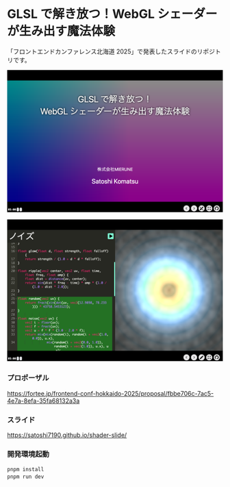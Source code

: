 # GLSL で解き放つ！WebGL シェーダーが生み出す魔法体験

「フロントエンドカンファレンス北海道 2025」で発表したスライドのリポジトリです。

![alt text](image.png)

![alt text](image-1.png)

### プロポーザル

https://fortee.jp/frontend-conf-hokkaido-2025/proposal/fbbe706c-7ac5-4e7a-8efa-35fa68132a3a

### スライド

https://satoshi7190.github.io/shader-slide/

### 開発環境起動

```sh
pnpm install
pnpm run dev
```
